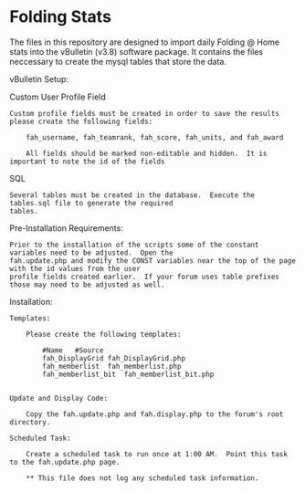 # Folding Stats

The files in this repository are designed to import daily Folding @ Home stats into the vBulletin (v3.8) software package.  It contains the files neccessary to create the mysql tables that store the data.

vBulletin Setup:

Custom User Profile Field

	Custom profile fields must be created in order to save the results  please create the following fields:
	
		fah_username, fah_teamrank, fah_score, fah_units, and fah_award
		
		All fields should be marked non-editable and hidden.  It is important to note the id of the fields
		
SQL

	Several tables must be created in the database.  Execute the tables.sql file to generate the required
	tables.
	

	
Pre-Installation Requirements:

	Prior to the installation of the scripts some of the constant variables need to be adjusted.  Open the
	fah.update.php and modify the CONST variables near the top of the page with the id values from the user
	profile fields created earlier.  If your forum uses table prefixes those may need to be adjusted as well.



Installation:
	
	Templates:
	
		Please create the following templates:
		
			#Name	#Source
			fah_DisplayGrid	fah_DisplayGrid.php
			fah_memberlist	fah_memberlist.php
			fah_memberlist_bit	fah_memberlist_bit.php
	
	
	Update and Display Code:
	
		Copy the fah.update.php and fah.display.php to the forum's root directory.
		
	Scheduled Task:
	
		Create a scheduled task to run once at 1:00 AM.  Point this task to the fah.update.php page.  
		
		** This file does not log any scheduled task information.